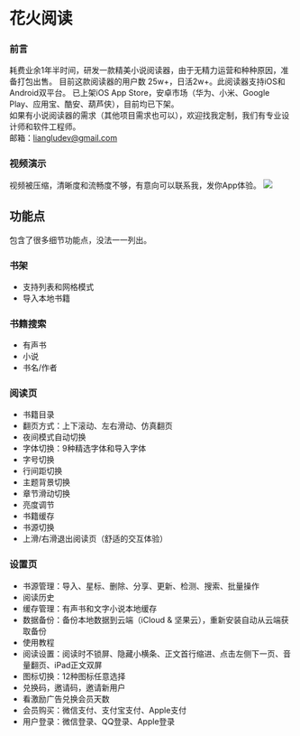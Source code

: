 # 花火阅读

### 前言
耗费业余1年半时间，研发一款精美小说阅读器，由于无精力运营和种种原因，准备打包出售。
目前这款阅读器的用户数 25w+，日活2w+。此阅读器支持iOS和Android双平台。
已上架iOS App Store，安卓市场（华为、小米、Google Play、应用宝、酷安、葫芦侠），目前均已下架。<br>
如果有小说阅读器的需求（其他项目需求也可以），欢迎找我定制，我们有专业设计师和软件工程师。<br>
邮箱：liangludev@gmail.com

### 视频演示
视频被压缩，清晰度和流畅度不够，有意向可以联系我，发你App体验。
![](https://gitee.com/turbo-studio/image/raw/master/image/20210215225951.gif)

## 功能点
包含了很多细节功能点，没法一一列出。

### 书架
- 支持列表和网格模式
- 导入本地书籍

### 书籍搜索

- 有声书
- 小说
- 书名/作者

### 阅读页

- 书籍目录
- 翻页方式：上下滚动、左右滑动、仿真翻页
- 夜间模式自动切换
- 字体切换：9种精选字体和导入字体
- 字号切换
- 行间距切换
- 主题背景切换
- 章节滑动切换
- 亮度调节
- 书籍缓存
- 书源切换
- 上滑/右滑退出阅读页（舒适的交互体验）

### 设置页

- 书源管理：导入、星标、删除、分享、更新、检测、搜索、批量操作
- 阅读历史
- 缓存管理：有声书和文字小说本地缓存
- 数据备份：备份本地数据到云端（iCloud & 坚果云），重新安装自动从云端获取备份
- 使用教程
- 阅读设置：阅读时不锁屏、隐藏小横条、正文首行缩进、点击左侧下一页、音量翻页、iPad正文双屏
- 图标切换：12种图标任意选择
- 兑换码，邀请码，邀请新用户
- 看激励广告兑换会员天数
- 会员购买：微信支付、支付宝支付、Apple支付
- 用户登录：微信登录、QQ登录、Apple登录

